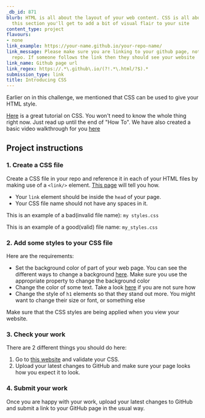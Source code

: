```yaml
---
_db_id: 871
blurb: HTML is all about the layout of your web content. CSS is all about style! In
  this section you'll get to add a bit of visual flair to your site
content_type: project
flavours:
- none
link_example: https://your-name.github.io/your-repo-name/
link_message: Please make sure you are linking to your github page, not just your
  repo. If someone follows the link then they should see your website
link_name: Github page url
link_regex: https://.*\.github\.io/(?!.*\.html/?$).*
submission_type: link
title: Introducing CSS
---
```


Earlier on in this challenge, we mentioned that CSS can be used to give your HTML style.

[Here](https://www.w3schools.com/css/) is a great tutorial on CSS.  You won't need to know the whole thing right now. Just read up until the end of "How To". We have also created a basic video walkthrough for you [here](https://www.youtube.com/watch?v=qa1Dku46jrY)

## Project instructions

### 1. Create a CSS file 

Create a CSS file in your repo and reference it in each of your HTML files by making use of a `<link/>` element. [This page](https://www.w3schools.com/css/css_howto.asp) will tell you how.

- Your `link` element should be inside the `head` of your page.
- Your CSS file name should not have any spaces in it.
  
This is an example of a bad(invalid file name): `my styles.css` 

This is an example of a good(valid) file name: `my_styles.css`

### 2. Add some styles to your CSS file

Here are the requirements: 

- Set the background color of part of your web page. You can see the different ways to change a background [here](https://www.w3schools.com/css/css_background.asp). Make sure you use the appropriate property to change the background color
- Change the color of some text. Take a look [here](https://www.w3schools.com/css/css_text.asp) if you are not sure how 
- Change the style of `h1` elements so that they stand out more. You might want to change their size or font, or something else

Make sure that the CSS styles are being applied when you view your website.

### 3. Check your work

There are 2 different things you should do here:

1. Go to [this website](https://jigsaw.w3.org/css-validator/validator.html.en#validate_by_input) and validate your CSS.
2. Upload your latest changes to GitHub and make sure your page looks how you expect it to look.

### 4. Submit your work 

Once you are happy with your work, upload your latest changes to GitHub and submit a link to your GitHub page in the usual way.

